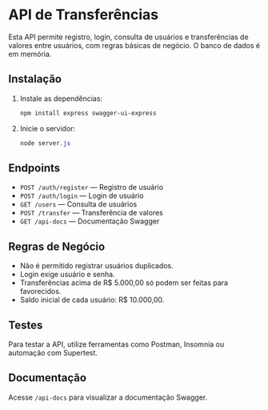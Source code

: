 # API de Transferências

Esta API permite registro, login, consulta de usuários e transferências de valores entre usuários, com regras básicas de negócio. O banco de dados é em memória.

## Instalação

1. Instale as dependências:
   ```powershell
   npm install express swagger-ui-express
   ```

2. Inicie o servidor:
   ```powershell
   node server.js
   ```

## Endpoints

- `POST /auth/register` — Registro de usuário
- `POST /auth/login` — Login de usuário
- `GET /users` — Consulta de usuários
- `POST /transfer` — Transferência de valores
- `GET /api-docs` — Documentação Swagger

## Regras de Negócio
- Não é permitido registrar usuários duplicados.
- Login exige usuário e senha.
- Transferências acima de R$ 5.000,00 só podem ser feitas para favorecidos.
- Saldo inicial de cada usuário: R$ 10.000,00.

## Testes
Para testar a API, utilize ferramentas como Postman, Insomnia ou automação com Supertest.

## Documentação
Acesse `/api-docs` para visualizar a documentação Swagger.

